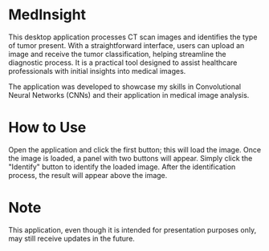 # MedInsight
This desktop application processes CT scan images and identifies the type of tumor present. With a straightforward interface, users can upload an image and receive the tumor classification, helping streamline the diagnostic process. It is a practical tool designed to assist healthcare professionals with initial insights into medical images.

The application was developed to showcase my skills in Convolutional Neural Networks (CNNs) and their application in medical image analysis.

# How to Use
Open the application and click the first button; this will load the image. Once the image is loaded, a panel with two buttons will appear. Simply click the "Identify" button to identify the loaded image. After the identification process, the result will appear above the image.

# Note
This application, even though it is intended for presentation purposes only, may still receive updates in the future.
